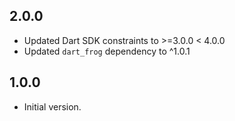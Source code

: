 ## 2.0.0

- Updated Dart SDK constraints to >=3.0.0 < 4.0.0
- Updated `dart_frog` dependency to ^1.0.1

## 1.0.0

- Initial version.
